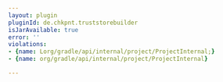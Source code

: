 ```yaml
---
layout: plugin
pluginId: de.chkpnt.truststorebuilder
isJarAvailable: true
error: ''
violations:
- {name: Lorg/gradle/api/internal/project/ProjectInternal;}
- {name: org/gradle/api/internal/project/ProjectInternal}

---
```

